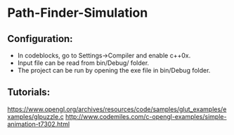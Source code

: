 # Path-Finder-Simulation    

Configuration:
--------------
 - In codeblocks, go to Settings->Compiler and enable c++0x.
 - Input file can be read from bin/Debug/ folder.
 - The project can be run by opening the exe file in bin/Debug folder.
 
 Tutorials:
 ----------
 https://www.opengl.org/archives/resources/code/samples/glut_examples/examples/glpuzzle.c
 http://www.codemiles.com/c-opengl-examples/simple-animation-t7302.html
